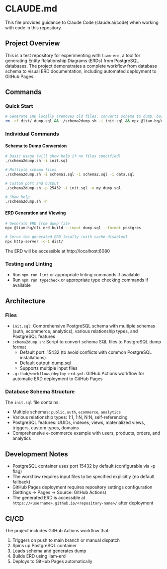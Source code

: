 # CLAUDE.md

This file provides guidance to Claude Code (claude.ai/code) when working with code in this repository.

## Project Overview

This is a test repository for experimenting with `liam-erd`, a tool for generating Entity Relationship Diagrams (ERDs) from PostgreSQL databases. The project demonstrates a complete workflow from database schema to visual ERD documentation, including automated deployment to GitHub Pages.

## Commands

### Quick Start
```bash
# Generate ERD locally (removes old files, converts schema to dump, builds ERD, serves locally)
rm -rf dist/ dump.sql && ./schema2dump.sh -i init.sql && npx @liam-hq/cli erd build --input dump.sql --format postgres && npx http-server -c-1 dist/
```

### Individual Commands

#### Schema to Dump Conversion
```bash
# Basic usage (will show help if no files specified)
./schema2dump.sh -i init.sql

# Multiple schema files
./schema2dump.sh -i schema1.sql -i schema2.sql -i data.sql

# Custom port and output
./schema2dump.sh -p 25432 -i init.sql -o my_dump.sql

# Show help
./schema2dump.sh -h
```

#### ERD Generation and Viewing
```bash
# Generate ERD from dump file
npx @liam-hq/cli erd build --input dump.sql --format postgres

# Serve the generated ERD locally (with cache disabled)
npx http-server -c-1 dist/
```

The ERD will be accessible at http://localhost:8080

### Testing and Linting
- Run `npm run lint` or appropriate linting commands if available
- Run `npm run typecheck` or appropriate type checking commands if available

## Architecture

### Files
- `init.sql`: Comprehensive PostgreSQL schema with multiple schemas (auth, ecommerce, analytics), various relationship types, and PostgreSQL features
- `schema2dump.sh`: Script to convert schema SQL files to PostgreSQL dump format
  - Default port: 15432 (to avoid conflicts with common PostgreSQL installations)
  - Default output: dump.sql
  - Supports multiple input files
- `.github/workflows/deploy-erd.yml`: GitHub Actions workflow for automatic ERD deployment to GitHub Pages

### Database Schema Structure
The `init.sql` file contains:
- Multiple schemas: `public`, `auth`, `ecommerce`, `analytics`
- Various relationship types: 1:1, 1:N, N:N, self-referencing
- PostgreSQL features: UUIDs, indexes, views, materialized views, triggers, custom types, domains
- Comprehensive e-commerce example with users, products, orders, and analytics

## Development Notes

- PostgreSQL container uses port 15432 by default (configurable via -p flag)
- The workflow requires input files to be specified explicitly (no default fallback)
- GitHub Pages deployment requires repository settings configuration (Settings → Pages → Source: GitHub Actions)
- The generated ERD is accessible at `https://<username>.github.io/<repository-name>/` after deployment

## CI/CD

The project includes GitHub Actions workflow that:
1. Triggers on push to main branch or manual dispatch
2. Spins up PostgreSQL container
3. Loads schema and generates dump
4. Builds ERD using liam-erd
5. Deploys to GitHub Pages automatically